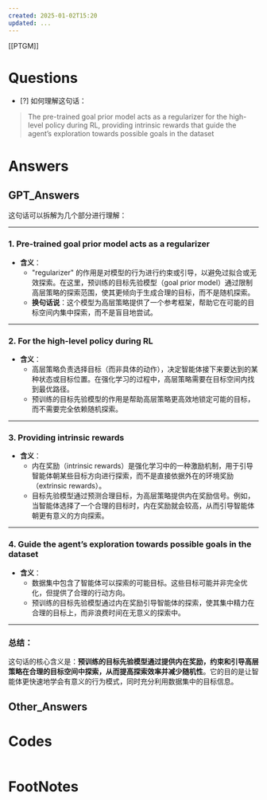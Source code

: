 ```yaml
---
created: 2025-01-02T15:20
updated: ...
---
```

[[PTGM]]

# Questions

- [?] 如何理解这句话：
>The pre-trained goal prior model acts as a regularizer for the high-level policy during RL, providing intrinsic rewards that guide the agent’s exploration towards possible goals in the dataset


# Answers

## GPT_Answers
这句话可以拆解为几个部分进行理解：

---

### 1. **Pre-trained goal prior model acts as a regularizer**
- **含义**：
  - "regularizer" 的作用是对模型的行为进行约束或引导，以避免过拟合或无效探索。在这里，预训练的目标先验模型（goal prior model）通过限制高层策略的探索范围，使其更倾向于生成合理的目标，而不是随机探索。
  - **换句话说**：这个模型为高层策略提供了一个参考框架，帮助它在可能的目标空间内集中探索，而不是盲目地尝试。

---

### 2. **For the high-level policy during RL**
- **含义**：
  - 高层策略负责选择目标（而非具体的动作），决定智能体接下来要达到的某种状态或目标位置。在强化学习的过程中，高层策略需要在目标空间内找到最优路径。
  - 预训练的目标先验模型的作用是帮助高层策略更高效地锁定可能的目标，而不需要完全依赖随机探索。

---

### 3. **Providing intrinsic rewards**
- **含义**：
  - 内在奖励（intrinsic rewards）是强化学习中的一种激励机制，用于引导智能体朝某些目标方向进行探索，而不是直接依据外在的环境奖励（extrinsic rewards）。
  - 目标先验模型通过预测合理目标，为高层策略提供内在奖励信号。例如，当智能体选择了一个合理的目标时，内在奖励就会较高，从而引导智能体朝更有意义的方向探索。

---

### 4. **Guide the agent’s exploration towards possible goals in the dataset**
- **含义**：
  - 数据集中包含了智能体可以探索的可能目标。这些目标可能并非完全优化，但提供了合理的行动方向。
  - 预训练的目标先验模型通过内在奖励引导智能体的探索，使其集中精力在合理的目标上，而非浪费时间在无意义的探索中。

---

### 总结：
这句话的核心含义是：**预训练的目标先验模型通过提供内在奖励，约束和引导高层策略在合理的目标空间中探索，从而提高探索效率并减少随机性**。它的目的是让智能体更快速地学会有意义的行为模式，同时充分利用数据集中的目标信息。

## Other_Answers


# Codes

```python

```


# FootNotes
